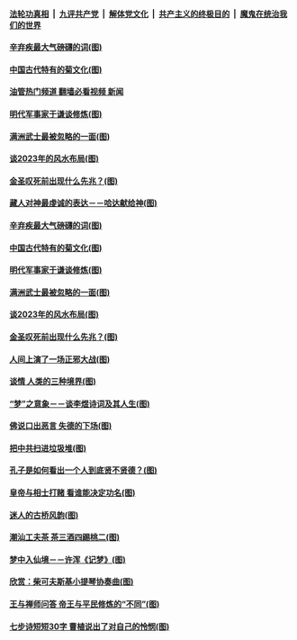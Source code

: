 ####  [法轮功真相](../../../../basic/blob/master/README.md?t=10010302) &nbsp;|&nbsp; [九评共产党](../../../../9ping.md/blob/master/README.md?t=10010302) &nbsp;|&nbsp; [解体党文化](../../../../jtdwh.md/blob/master/README.md?t=10010302)  &nbsp;|&nbsp; [共产主义的终极目的](../../../../gczydzjmd.md/blob/master/README.md?t=10010302) &nbsp;|&nbsp; [魔鬼在统治我们的世界](../../../../mgztzwmdsj.md/blob/master/README.md?t=10010302) 

#### [辛弃疾最大气磅礴的词(图)](../pages/p7/1017601.md?t=10010302) 

#### [中国古代特有的菊文化(图)](../pages/p7/1017073.md?t=10010302) 

#### [油管热门频道 翻墙必看视频 新闻](http://209.250.226.216:81/youtube.html?10010302)

#### [明代军事家于谦谈修炼(图)](../pages/p7/1017763.md?t=10010302) 

#### [满洲武士最被忽略的一面(图)](../pages/p7/1015671.md?t=10010302) 

#### [谈2023年的风水布局(图)](../pages/p7/1016648.md?t=10010302) 

#### [金圣叹死前出现什么先兆？(图)](../pages/p7/1017691.md?t=10010302) 

#### [藏人对神最虔诚的表达－－哈达献给神(图)](../pages/p7/1015672.md?t=10010302) 

#### [辛弃疾最大气磅礴的词(图)](../pages/p7/1017601.md?t=10010302) 

#### [中国古代特有的菊文化(图)](../pages/p7/1017073.md?t=10010302) 

#### [明代军事家于谦谈修炼(图)](../pages/p7/1017763.md?t=10010302) 

#### [满洲武士最被忽略的一面(图)](../pages/p7/1015671.md?t=10010302) 

#### [谈2023年的风水布局(图)](../pages/p7/1016648.md?t=10010302) 

#### [金圣叹死前出现什么先兆？(图)](../pages/p7/1017691.md?t=10010302) 

#### [人间上演了一场正邪大战(图)](../pages/p7/1015670.md?t=10010302) 

#### [谈情 人类的三种境界(图)](../pages/p7/1017536.md?t=10010302) 

#### [“梦”之意象－－谈李煜诗词及其人生(图)](../pages/p7/1016659.md?t=10010302) 

#### [佛说口出恶言 失德的下场(图)](../pages/p7/1017389.md?t=10010302) 

#### [把中共扫进垃圾堆(图)](../pages/p7/1017637.md?t=10010302) 

#### [孔子是如何看出一个人到底贤不贤德？(图)](../pages/p7/1017529.md?t=10010302) 

#### [皇帝与相士打赌 看谁能决定功名(图)](../pages/p7/1016886.md?t=10010302) 

#### [迷人的古桥风韵(图)](../pages/p7/1016622.md?t=10010302) 

#### [潮汕工夫茶 茶三酒四踢桃二(图)](../pages/p7/1017605.md?t=10010302) 

#### [梦中入仙境－－许浑《记梦》(图)](../pages/p7/1016991.md?t=10010302) 

#### [欣赏：柴可夫斯基小提琴协奏曲(图)](../pages/p7/1016199.md?t=10010302) 

#### [王与禅师问答 帝王与平民修炼的“不同”(图)](../pages/p7/1017487.md?t=10010302) 

#### [七步诗短短30字 曹植说出了对自己的怜悯(图)](../pages/p7/1017306.md?t=10010302) 

<img src='http://gfw-breaker.win/goodnews/indexes/p7.md' width='0px' height='0px'/>
